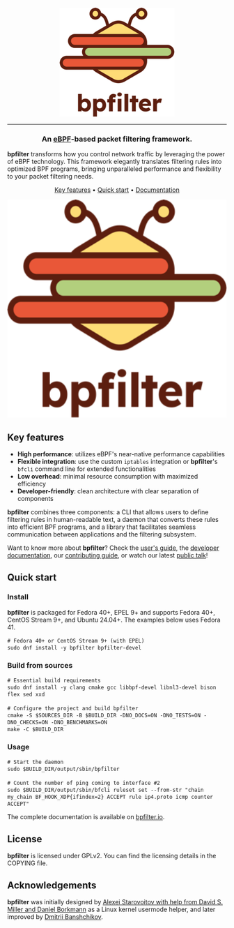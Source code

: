 <p align="center">
    <picture>
        <source media="(prefers-color-scheme: dark)" srcset="doc/_static/logo-dark-mode.png">
        <source media="(prefers-color-scheme: light)" srcset="doc/_static/logo-light-mode.png">
        <img src="doc/_static/logo-light-mode.png"  height="250" alt="bpfilter">
    </picture>
</p>

---

<h3 align="center">An <a href="https://ebpf.io/">eBPF</a>-based packet filtering framework.</h3>

**bpfilter** transforms how you control network traffic by leveraging the power of eBPF technology. This framework elegantly translates filtering rules into optimized BPF programs, bringing unparalleled performance and flexibility to your packet filtering needs.

<p align="center">
    <a href="README.md#key-features">Key features</a> •
    <a href="README.md#quick-start">Quick start</a> •
  <a href="https://bpfilter.io/">Documentation</a>
</p>

<p align="center">
    <picture>
        <source media="(prefers-color-scheme: dark)" srcset="doc/_static/demo_dark.gif">
        <source media="(prefers-color-scheme: light)" srcset="doc/_static/demo_light.gif">
        <img src="doc/_static/logo-light-mode.png"  height="500" alt="bpfilter">
    </picture>
</p>

## Key features

- **High performance**: utilizes eBPF's near-native performance capabilities
- **Flexible integration**: use the custom `iptables` integration or **bpfilter**'s `bfcli` command line for extended functionalities
- **Low overhead**: minimal resource consumption with maximized efficiency
- **Developer-friendly**: clean architecture with clear separation of components

**bpfilter** combines three components: a CLI that allows users to define filtering rules in human-readable text, a daemon that converts these rules into efficient BPF programs, and a library that facilitates seamless communication between applications and the filtering subsystem.

Want to know more about **bpfilter**? Check the [user's guide](https://bpfilter.io/usage/index.html), the [developer documentation](https://bpfilter.io/developers/build.html), our [contributing guide](https://bpfilter.io/developers/contributing.html), or watch our latest [public talk](https://www.youtube.com/watch?v=fzaPEm4PXn0)!

## Quick start

### Install

**bpfilter** is packaged for Fedora 40+, EPEL 9+ and supports Fedora 40+, CentOS Stream 9+, and Ubuntu 24.04+. The examples below uses Fedora 41.

```shell
# Fedora 40+ or CentOS Stream 9+ (with EPEL)
sudo dnf install -y bpfilter bpfilter-devel
```

### Build from sources

```shell
# Essential build requirements
sudo dnf install -y clang cmake gcc libbpf-devel libnl3-devel bison flex sed xxd

# Configure the project and build bpfilter
cmake -S $SOURCES_DIR -B $BUILD_DIR -DNO_DOCS=ON -DNO_TESTS=ON -DNO_CHECKS=ON -DNO_BENCHMARKS=ON
make -C $BUILD_DIR
```

### Usage

```shell
# Start the daemon
sudo $BUILD_DIR/output/sbin/bpfilter

# Count the number of ping coming to interface #2
sudo $BUILD_DIR/output/sbin/bfcli ruleset set --from-str "chain my_chain BF_HOOK_XDP{ifindex=2} ACCEPT rule ip4.proto icmp counter ACCEPT"
```

The complete documentation is available on [bpfilter.io](https://bpfilter.io/).

## License

**bpfilter** is licensed under GPLv2. You can find the licensing details in the COPYING file.

## Acknowledgements

**bpfilter** was initially designed by [Alexei Starovoitov with help from David S. Miller and Daniel Borkmann](https://lore.kernel.org/lkml/20180503043604.1604587-1-ast@kernel.org/) as a Linux kernel usermode helper, and later improved by [Dmitrii Banshchikov](https://lore.kernel.org/bpf/20210829183608.2297877-1-me@ubique.spb.ru/).
